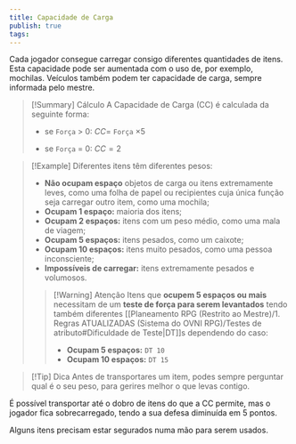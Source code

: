 ```yaml
---
title: Capacidade de Carga
publish: true
tags:
---
```

Cada jogador consegue carregar consigo diferentes quantidades de itens.
Esta capacidade pode ser aumentada com o uso de, por exemplo, mochilas. 
Veículos também podem ter capacidade de carga, sempre informada pelo mestre.

>[!Summary] Cálculo
>A Capacidade de Carga (CC) é calculada da seguinte forma:
>- se `Força` $>$ 0:
>$CC =$ `Força` $\times 5$
>
>- se `Força` $=$ 0:
>$CC = 2$

>[!Example] Diferentes itens têm diferentes pesos:
>-   **Não ocupam espaço** objetos de carga ou itens extremamente leves, como uma folha de papel ou recipientes cuja única função seja carregar outro item, como uma mochila;
>-   **Ocupam 1 espaço:** maioria dos itens;
>-   **Ocupam 2 espaços:** itens com um peso médio, como uma mala de viagem;
>-   **Ocupam 5 espaços:** itens pesados, como um caixote;
>-   **Ocupam 10 espaços:** itens muito pesados, como uma pessoa inconsciente;
>-   **Impossíveis de carregar:** itens extremamente pesados e volumosos.
>>[!Warning] Atenção
>Itens que **ocupem 5 espaços ou mais** necessitam de um **teste de força para serem levantados** tendo também diferentes [[Planeamento RPG (Restrito ao Mestre)/1. Regras ATUALIZADAS (Sistema do OVNI RPG)/Testes de atributo#Dificuldade de Teste|DT]]s dependendo do caso:
>>-  **Ocupam 5 espaços:** `DT 10`
>>-  **Ocupam 10 espaços:** `DT 15`

>[!Tip] Dica
>Antes de transportares um item, podes sempre perguntar qual é o seu peso, para gerires melhor o que levas contigo.

É possível transportar até o dobro de itens do que a CC permite, mas o jogador fica sobrecarregado, tendo a sua defesa diminuída em 5 pontos.

Alguns itens precisam estar segurados numa mão para serem usados.